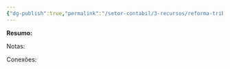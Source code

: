 ```yaml
---
{"dg-publish":true,"permalink":"/setor-contabil/3-recursos/reforma-tributaria/lei-214-2025/","dgPassFrontmatter":true,"created":"2025-08-14T08:59:54.486-03:00","updated":"2025-08-14T16:42:23.729-03:00"}
---
```


**Resumo:**


Notas:



Conexões:

